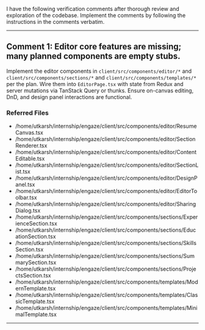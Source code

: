 I have the following verification comments after thorough review and exploration of the codebase. Implement the comments by following the instructions in the comments verbatim.

---
## Comment 1: Editor core features are missing; many planned components are empty stubs.

Implement the editor components in `client/src/components/editor/*` and `client/src/components/sections/*` and `client/src/components/templates/*` per the plan. Wire them into `EditorPage.tsx` with state from Redux and server mutations via TanStack Query or thunks. Ensure on-canvas editing, DnD, and design panel interactions are functional.

### Referred Files
- /home/utkarsh/internship/engaze/client/src/components/editor/ResumeCanvas.tsx
- /home/utkarsh/internship/engaze/client/src/components/editor/SectionRenderer.tsx
- /home/utkarsh/internship/engaze/client/src/components/editor/ContentEditable.tsx
- /home/utkarsh/internship/engaze/client/src/components/editor/SectionList.tsx
- /home/utkarsh/internship/engaze/client/src/components/editor/DesignPanel.tsx
- /home/utkarsh/internship/engaze/client/src/components/editor/EditorToolbar.tsx
- /home/utkarsh/internship/engaze/client/src/components/editor/SharingDialog.tsx
- /home/utkarsh/internship/engaze/client/src/components/sections/ExperienceSection.tsx
- /home/utkarsh/internship/engaze/client/src/components/sections/EducationSection.tsx
- /home/utkarsh/internship/engaze/client/src/components/sections/SkillsSection.tsx
- /home/utkarsh/internship/engaze/client/src/components/sections/SummarySection.tsx
- /home/utkarsh/internship/engaze/client/src/components/sections/ProjectsSection.tsx
- /home/utkarsh/internship/engaze/client/src/components/templates/ModernTemplate.tsx
- /home/utkarsh/internship/engaze/client/src/components/templates/ClassicTemplate.tsx
- /home/utkarsh/internship/engaze/client/src/components/templates/MinimalTemplate.tsx
---